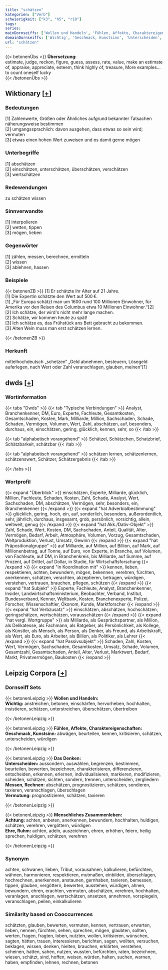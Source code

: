 ```yaml
---
title: "schätzen"
kategorien: ["Verb"]
schwierigkeit: ["k3", "h5", "r10"]
tags:
series:
mainDornseiffs: ['Wollen und Handeln', 'Fühlen, Affekte, Charaktereigenschaften', 'Das Denken', 'Menschliches Zusammenleben']
domainDornseiffs: ['Wichtig', 'Geschmack, Kunstsinn', 'Unterscheiden', 'Messen, Rechnen', 'Vermutung', 'Achtung', 'Ehre, Ruhm']
url: "schätzen"
---
```


{{< betonenÜbs >}}
**Übersetzung:**  
estimate, judge, reckon, figure, guess, assess, rate, value, make an estimate of, appraise, appreciate, esteem, think highly of, treasure, More examples...  
to count  oneself lucky  
{{< /betonenÜbs >}}

## Wiktionary [[+](https://de.wiktionary.org/wiki/schätzen)]

### Bedeutungen
[1] Zahlenwerte, Größen oder Ähnliches aufgrund bekannter Tatsachen näherungsweise bestimmen  
[2] umgangssprachlich: davon ausgehen, dass etwas so sein wird; vermuten  
[3] etwas einen hohen Wert zuweisen und es damit gerne mögen  

### Unterbegriffe
[1] abschätzen  
[2] einschätzen, unterschätzen, überschätzen, verschätzen  
[3] wertschätzen  

### Redewendungen
zu schätzen wissen  

### Sinnverwandte
[1] interpolieren  
[2] wetten, tippen  
[3] mögen, lieben  

### Gegenwörter
[1] zählen, messen, berechnen, ermitteln  
[2] wissen  
[3] ablehnen, hassen  

### Beispiele
{{< betonenZB >}}
[1] Er schätzte ihr Alter auf 21 Jahre.  
[1] Die Expertin schätzte den Wert auf 500 €.  
[1] „Für Europa schätzt man um 1600 rund 100 Millionen Einwohner, für Amerika vor den Reisen des Columbus etwa 10 Millionen Einwohner.“[2]  
[2] Ich schätze, der wird's nicht mehr lange machen.  
[2] Schätze, wir kommen heute zu spät!  
[3] Ich schätze es, das Frühstück ans Bett gebracht zu bekommen.  
[3] Alten Wein muss man erst schätzen lernen.  

{{< /betonenZB >}}
### Herkunft
mittelhochdeutsch „schetzen“ „Geld abnehmen, besteuern, Lösegeld auferlegen, nach Wert oder Zahl veranschlagen, glauben, meinen“[1]  



## dwds [[+](https://www.dwds.de/wb/schätzen)]

### Wortinformation
{{< tabs "Dwds" >}}
{{< tab "Typische Verbindungen" >}}
Analyst, Branchenkenner, DM, Euro, Experte, Fachleute, Gesamtkosten, Gesamtschaden, Kosten, Mark, Milliarde, Million, Sachschaden, Schade, Schaden, Vermögen, Volumen, Wert, Zahl, abschätzen, auf, besonders, durchaus, ein, einschätzen, gering, glücklich, kennen, sehr, so
{{< /tab >}}

{{< tab "alphabetisch vorangehend" >}}
Schätzel, Schätzchen, Schatzbrief, Schätzbarkeit, schätzbar
{{< /tab >}}

{{< tab "alphabetisch vorangehend" >}}
schätzen lernen, schätzenlernen, schätzenswert, Schätzer, Schätzergebnis
{{< /tab >}}

{{< /tabs >}}

### Wortprofil
{{< expand "Überblick" >}} einschätzen, Experte, Milliarde, glücklich, Million, Fachleute, Schaden, Kosten, Zahl, Schade, Analyst, Wert, Sachschaden, DM, abschätzen, Vermögen, sehr, besonders, ein, Branchenkenner {{< /expand >}}
{{< expand "hat Adverbialbestimmung" >}} glücklich, gering, hoch, ein, auf, sonderlich, besonders, außerordentlich, sehr, jährlich, durchaus, insgesamt, grob, persönlich, vorsichtig, allein, weltweit, genug {{< /expand >}}
{{< expand "hat Akk./Dativ-Objekt" >}} Zahl, Schade, Wert, Kosten, DM, Sachschaden, Anteil, Qualität, Alter, Vermögen, Bedarf, Arbeit, Atmosphäre, Volumen, Vorzug, Gesamtschaden, Weltproduktion, Verlust, Umsatz, Gewinn {{< /expand >}}
{{< expand "hat Präpositionalgruppe" >}} auf Milliarde, auf Million, auf Billion, auf Mark, auf Millionenbetrag, auf Tonne, auf Euro, von Experte, in Branche, auf Volumen, von Fachleute, auf DM, in Branchenkreis, bis Milliarde, auf Summe, auf Prozent, auf Drittel, auf Dollar, in Studie, für Wirtschaftsforschung {{< /expand >}}
{{< expand "in Koordination mit" >}} kennen, lieben, respektieren, achten, bewundern, mögen, bekennen, verehren, fürchten, anerkennen, schätzen, verachten, akzeptieren, betragen, würdigen, verstehen, vertrauen, brauchen, pflegen, schützen {{< /expand >}}
{{< expand "hat Subjekt" >}} Experte, Fachleute, Analyst, Branchenkenner, Insider, Landwirtschaftsministerium, Beobachter, Verband, Institut, Bundesverband, Kenner, Weltbank, Kosten, Branchenexperte, Polizei, Forscher, Wissenschaftler, Ökonom, Kunde, Marktforscher {{< /expand >}}
{{< expand "hat Verbzusatz" >}} einschätzen, abschätzen, hochschätzen, geringschätzen, wertschätzen, vorausschätzen {{< /expand >}}
{{< expand "hat vergl. Wortgruppe" >}} als Milliarde, als Gesprächspartner, als Million, als Delikatesse, als Fachmann, als Ratgeber, als Persönlichkeit, als Kollege, als Künstler, als Mensch, als Person, als Denker, als Freund, als Arbeitskraft, als Wert, als Euro, als Arbeiter, als Billion, als Politiker, als Lehrer {{< /expand >}}
{{< expand "hat Passivsubjekt" >}} Schaden, Zahl, Kosten, Wert, Vermögen, Sachschaden, Gesamtkosten, Umsatz, Schade, Volumen, Gesamtzahl, Gesamtschaden, Anteil, Alter, Verlust, Marktwert, Bedarf, Markt, Privatvermögen, Baukosten {{< /expand >}}

## Leipzig Corpora [[+](https://corpora.uni-leipzig.de/en/res?word=schätzen&corpusId=deu_newscrawl-public_2018)]

### Dornseiff Sets
{{< betonenLeipzig >}}
**Wollen und Handeln:**  
**Wichtig:** anstreichen, betonen, einschärfen, hervorheben, hochhalten, insistieren, schätzen, unterstreichen, überschätzen, übertreiben  

{{< /betonenLeipzig >}}


{{< betonenLeipzig >}}
**Fühlen, Affekte, Charaktereigenschaften:**  
**Geschmack, Kunstsinn:** abwägen, beurteilen, kennen, kritisieren, schätzen, unterscheiden, würdigen  

{{< /betonenLeipzig >}}


{{< betonenLeipzig >}}
**Das Denken:**  
**Unterscheiden:** aussondern, auswählen, begrenzen, bestimmen, beurteilen, bewerten, bezeichnen, charakterisieren, differenzieren, entscheiden, erkennen, erlernen, individualisieren, markieren, modifizieren, scheiden, schätzen, sichten, sondern, trennen, unterscheiden, zergliedern  
**Messen, Rechnen:** abschätzen, prognostizieren, schätzen, sondieren, taxieren, veranschlagen, überschlagen  
**Vermutung:** prognostizieren, schätzen, taxieren  

{{< /betonenLeipzig >}}


{{< betonenLeipzig >}}
**Menschliches Zusammenleben:**  
**Achtung:** achten, anbeten, anerkennen, bewundern, hochhalten, huldigen, schätzen, verehren, vergöttern, würdigen  
**Ehre, Ruhm:** achten, adeln, auszeichnen, ehren, erhöhen, feiern, heilig sprechen, huldigen, schätzen, verehren  

{{< /betonenLeipzig >}}

### Synonym
achten, schwanen, lieben, Tribut, vorausahnen, kalkulieren, befürchten, wähnen, harmonieren, respektieren, mutmaßen, einbilden, überschlagen, hochrechnen, anerkennen, anstaunen, gernhaben, taxieren, bemessen, tippen, glauben, vergöttern, bewerten, ausstehen, würdigen, ahnen, bewundern, ehren, erachten, vermuten, abschätzen, verehren, hochhalten, veranlagen, anschlagen, wertschätzen, ansetzen, annehmen, vorspiegeln, veranschlagen, peilen, einkalkulieren


### Similarity based on Cooccurrences
schätzten, glauben, bewerten, vermuten, kennen, vertrauen, erwarten, lieben, nennen, fürchten, sehen, sprechen, mögen, glaubten, sollten, werten, fragen, fragten, loben, nutzten, wollen, kritisieren, wünschen, sagten, hätten, trauen, interessieren, berichten, sagen, wollten, versuchen, beklagen, wissen, denken, hielten, brauchen, erklärten, verstehen, scheinen, hatten, sahen, nutzen, wussten, befürchten, raten, bezeichnen, wiesen, schätzt, sind, hoffen, weisen, würden, halten, suchen, warnen, haben, empfinden, lehnen, rechnen, betonen

